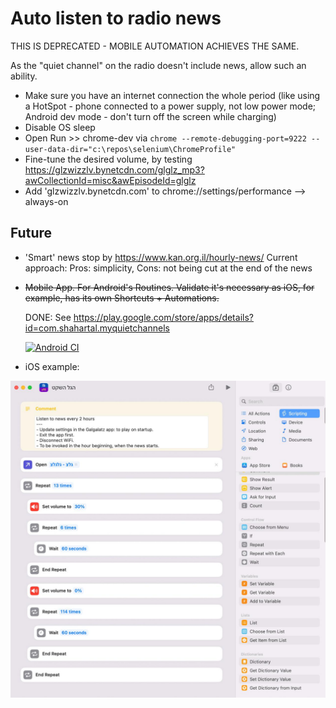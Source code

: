 # Auto listen to radio news #

THIS IS DEPRECATED - MOBILE AUTOMATION ACHIEVES THE SAME.

As the "quiet channel" on the radio doesn't include news, allow such an ability.

- Make sure you have an internet connection the whole period (like using a HotSpot - phone connected to a power supply, not low power mode; Android dev mode - don't turn off the screen while charging)
- Disable OS sleep
- Open Run >> chrome-dev via `chrome --remote-debugging-port=9222 --user-data-dir="c:\repos\selenium\ChromeProfile"`
- Fine-tune the desired volume, by testing https://glzwizzlv.bynetcdn.com/glglz_mp3?awCollectionId=misc&awEpisodeId=glglz
- Add 'glzwizzlv.bynetcdn.com' to chrome://settings/performance --> always-on

## Future ##

- 'Smart' news stop by https://www.kan.org.il/hourly-news/
Current approach: Pros: simplicity, Cons: not being cut at the end of the news

- ~~Mobile App. For Android's Routines. Validate it's necessary as iOS, for example, has its own Shortcuts + Automations.~~

    DONE: See https://play.google.com/store/apps/details?id=com.shahartal.myquietchannels

   [![Android CI](https://github.com/shahart/automations/actions/workflows/AndroidBuild.yml/badge.svg)](https://github.com/shahart/automations/actions/workflows/AndroidBuild.yml)


- iOS example:

![iOS shortcut](ios-shortcut.jpg)